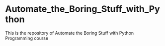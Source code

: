 # Automate_the_Boring_Stuff_with_Python
This is the repository of Automate the Boring Stuff with Python Programming course
